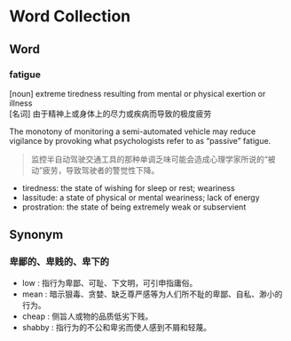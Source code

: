 # Word Collection

## Word

### fatigue

[noun] extreme tiredness resulting from mental or physical exertion or illness  
[名词] 由于精神上或身体上的尽力或疾病而导致的极度疲劳

The monotony of monitoring a semi-automated vehicle may reduce vigilance by provoking what psychologists refer to as “passive” fatigue.

> 监控半自动驾驶交通工具的那种单调乏味可能会造成心理学家所说的“被动”疲劳，导致驾驶者的警觉性下降。

- tiredness: the state of wishing for sleep or rest; weariness
- lassitude: a state of physical or mental weariness; lack of energy
- prostration: the state of being extremely weak or subservient

## Synonym

### 卑鄙的、卑贱的、卑下的

- low : 指行为卑鄙、可耻、下文明，可引申指庸俗。
- mean : 暗示狠毒、贪婪、缺乏尊严感等为人们所不耻的卑鄙、自私、渺小的行为。
- cheap : 侧旨人或物的品质低劣下贱。
- shabby : 指行为的不公和卑劣而使人感到不屑和轻蔑。

